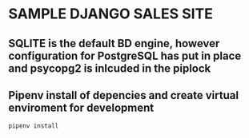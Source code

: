 # SAMPLE DJANGO SALES SITE 

## SQLITE is the default BD engine, however configuration for PostgreSQL has put in place and psycopg2 is inlcuded in the piplock

## Pipenv install of depencies and create virtual enviroment for development
```
pipenv install
```
